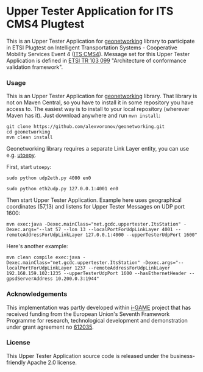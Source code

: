 # Upper Tester Application for ITS CMS4 Plugtest

This is an Upper Tester Application for [geonetworking](https://github.com/alexvoronov/geonetworking) library to participate in ETSI Plugtest on Intelligent Transportation Systems - Cooperative Mobility Services Event 4 ([ITS CMS4](http://www.etsi.org/news-events/events/846-plugtests-2015-itscms4)). Message set for this Upper Tester Application is defined in [ETSI TR 103 099](http://webapp.etsi.org/workprogram/Report_WorkItem.asp?WKI_ID=42425) "Architecture of conformance validation framework".

### Usage
This is an Upper Tester Application for [geonetworking](https://github.com/alexvoronov/geonetworking) library. That library is not on Maven Central, so you have to install it in some repository you have access to. The easiest way is to install to your local repository (wherever Maven has it). Just download anywhere and run `mvn install`:

```
git clone https://github.com/alexvoronov/geonetworking.git
cd geonetworking
mvn clean install
```

Geonetworking library requires a separate Link Layer entity, you can use e.g. [utoepy](https://github.com/alexvoronov/utoepy).

First, start `utoepy`:

```
sudo python udp2eth.py 4000 en0

sudo python eth2udp.py 127.0.0.1:4001 en0
```

Then start Upper Tester Application. Example here uses geographical coordinates (57,13) and listens for Upper Tester Messages on UDP port 1600:

```
mvn exec:java -Dexec.mainClass="net.gcdc.uppertester.ItsStation" -Dexec.args="--lat 57 --lon 13 --localPortForUdpLinkLayer 4001 --remoteAddressForUdpLinkLayer 127.0.0.1:4000 --upperTesterUdpPort 1600"
```

Here's another example:

```
mvn clean compile exec:java -Dexec.mainClass="net.gcdc.uppertester.ItsStation" -Dexec.args="--localPortForUdpLinkLayer 1237 --remoteAddressForUdpLinkLayer 192.168.159.102:1235 --upperTesterUdpPort 1600 --hasEthernetHeader --gpsdServerAddress 10.200.0.3:1944"
```

### Acknowledgements
This implementation was partly developed within [i-GAME](http://gcdc.net/i-game) project that has received funding from the European Union's Seventh Framework Programme for research, technological development and demonstration under grant agreement no [612035](http://cordis.europa.eu/project/rcn/110506_en.html).


### License

This Upper Tester Application source code is released under the business-friendly Apache 2.0 license.
